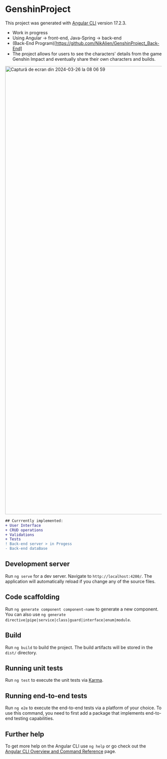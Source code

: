 # GenshinProject

This project was generated with [Angular CLI](https://github.com/angular/angular-cli) version 17.2.3.

* Work in progress
* Using Angular -> front-end, Java-Spring -> back-end
* (Back-End Program)[https://github.com/NikAlien/GenshinProject_Back-End]
* The project allows for users to see the characters' details from the game Genshin Impact and eventually share their own characters and builds. 
<img width="1440" alt="Captură de ecran din 2024-03-26 la 08 06 59" src="https://github.com/NikAlien/GenshinProject/assets/115424518/097c5c08-8f23-431b-94d7-6397dd3f5291">

```diff
## Currrently implemented:
+ User Interface
+ CRUD operations
+ Validations
+ Tests
! Back-end server > in Progess
- Back-end dataBase
```

## Development server

Run `ng serve` for a dev server. Navigate to `http://localhost:4200/`. The application will automatically reload if you change any of the source files.

## Code scaffolding

Run `ng generate component component-name` to generate a new component. You can also use `ng generate directive|pipe|service|class|guard|interface|enum|module`.

## Build

Run `ng build` to build the project. The build artifacts will be stored in the `dist/` directory.

## Running unit tests

Run `ng test` to execute the unit tests via [Karma](https://karma-runner.github.io).

## Running end-to-end tests

Run `ng e2e` to execute the end-to-end tests via a platform of your choice. To use this command, you need to first add a package that implements end-to-end testing capabilities.

## Further help

To get more help on the Angular CLI use `ng help` or go check out the [Angular CLI Overview and Command Reference](https://angular.io/cli) page.

